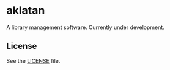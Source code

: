 # aklatan

A library management software. Currently under development.

## License

See the [LICENSE](LICENSE) file.
